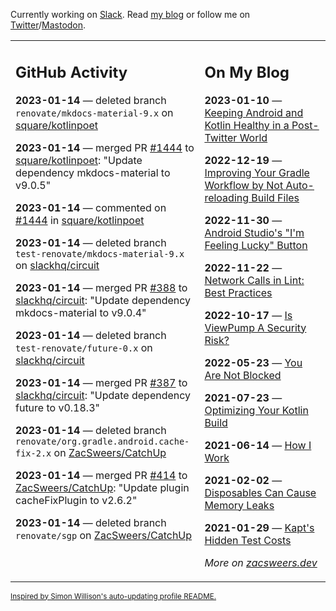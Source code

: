 Currently working on [Slack](https://slack.com/). Read [my blog](https://zacsweers.dev/) or follow me on [Twitter](https://twitter.com/ZacSweers)/[Mastodon](https://hachyderm.io/@ZacSweers).

<table><tr><td valign="top" width="60%">

## GitHub Activity
<!-- githubActivity starts -->
**2023-01-14** — deleted branch `renovate/mkdocs-material-9.x` on [square/kotlinpoet](https://github.com/square/kotlinpoet)

**2023-01-14** — merged PR [#1444](https://github.com/square/kotlinpoet/pull/1444) to [square/kotlinpoet](https://github.com/square/kotlinpoet): "Update dependency mkdocs-material to v9.0.5"

**2023-01-14** — commented on [#1444](https://github.com/square/kotlinpoet/pull/1444#issuecomment-1382955926) in [square/kotlinpoet](https://github.com/square/kotlinpoet)

**2023-01-14** — deleted branch `test-renovate/mkdocs-material-9.x` on [slackhq/circuit](https://github.com/slackhq/circuit)

**2023-01-14** — merged PR [#388](https://github.com/slackhq/circuit/pull/388) to [slackhq/circuit](https://github.com/slackhq/circuit): "Update dependency mkdocs-material to v9.0.4"

**2023-01-14** — deleted branch `test-renovate/future-0.x` on [slackhq/circuit](https://github.com/slackhq/circuit)

**2023-01-14** — merged PR [#387](https://github.com/slackhq/circuit/pull/387) to [slackhq/circuit](https://github.com/slackhq/circuit): "Update dependency future to v0.18.3"

**2023-01-14** — deleted branch `renovate/org.gradle.android.cache-fix-2.x` on [ZacSweers/CatchUp](https://github.com/ZacSweers/CatchUp)

**2023-01-14** — merged PR [#414](https://github.com/ZacSweers/CatchUp/pull/414) to [ZacSweers/CatchUp](https://github.com/ZacSweers/CatchUp): "Update plugin cacheFixPlugin to v2.6.2"

**2023-01-14** — deleted branch `renovate/sgp` on [ZacSweers/CatchUp](https://github.com/ZacSweers/CatchUp)
<!-- githubActivity ends -->
</td><td valign="top" width="40%">

## On My Blog
<!-- blog starts -->
**2023-01-10** — [Keeping Android and Kotlin Healthy in a Post-Twitter World](https://www.zacsweers.dev/keeping-android-healthy/)

**2022-12-19** — [Improving Your Gradle Workflow by Not Auto-reloading Build Files](https://www.zacsweers.dev/improving-your-workflow-by-not-auto-reloading-build-files/)

**2022-11-30** — [Android Studio's "I'm Feeling Lucky" Button](https://www.zacsweers.dev/android-studios-im-feeling-lucky-button/)

**2022-11-22** — [Network Calls in Lint: Best Practices](https://www.zacsweers.dev/network-calls-in-lint-best-practices/)

**2022-10-17** — [Is ViewPump A Security Risk?](https://www.zacsweers.dev/is-viewpump-a-security-risk/)

**2022-05-23** — [You Are Not Blocked](https://www.zacsweers.dev/you-are-not-blocked/)

**2021-07-23** — [Optimizing Your Kotlin Build](https://www.zacsweers.dev/optimizing-your-kotlin-build/)

**2021-06-14** — [How I Work](https://www.zacsweers.dev/how-i-work/)

**2021-02-02** — [Disposables Can Cause Memory Leaks](https://www.zacsweers.dev/disposables-can-cause-memory-leaks/)

**2021-01-29** — [Kapt's Hidden Test Costs](https://www.zacsweers.dev/kapts-hidden-test-costs/)
<!-- blog ends -->
_More on [zacsweers.dev](https://zacsweers.dev/)_
</td></tr></table>

<sub><a href="https://simonwillison.net/2020/Jul/10/self-updating-profile-readme/">Inspired by Simon Willison's auto-updating profile README.</a></sub>